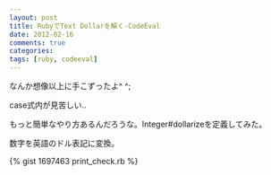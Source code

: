 ```yaml
---
layout: post
title: RubyでText Dollarを解く-CodeEval
date: 2012-02-16
comments: true
categories:
tags: [ruby, codeeval]
---
```


なんか想像以上に手こずったよ^ ^;

case式内が見苦しい..

もっと簡単なやり方あるんだろうな。Integer#dollarizeを定義してみた。

数字を英語のドル表記に変換。

{% gist 1697463 print_check.rb %}
